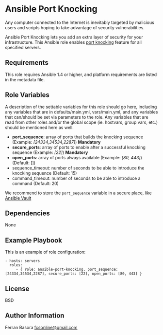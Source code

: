 Ansible Port Knocking
=========

Any computer connected to the Internet is inevitably targeted by malicious users and scripts
hoping to take advantage of security vulnerabilities.

Ansible Port Knocking lets you add an extra layer of security for your
infrastructure. This Ansible role enables [port knocking](https://en.wikipedia.org/wiki/Port_knocking)
feature for all specified servers.

Requirements
------------

This role requires Ansible 1.4 or higher, and platform requirements are listed in the metadata file.


Role Variables
--------------

A description of the settable variables for this role should go here, including any variables that are in defaults/main.yml, vars/main.yml, and any variables that can/should be set via parameters to the role. Any variables that are read from other roles and/or the global scope (ie. hostvars, group vars, etc.) should be mentioned here as well.

- **port_sequence**: array of ports that builds the knocking sequence (Example: *[24334,34534,2287]*) **Mandatory**
- **secure_ports**: array of ports to enable after a successful knocking sequence (Example: *[22]*) **Mandatory**
- **open_ports**: array of ports always available (Example: *[80, 443]*) (Default: [])
- sequence_timeout: number of seconds to be able to introduce the knocking sequence (Default: 15)
- command_timeout: number of seconds to be able to introduce a command (Default: 20)

We recommend to store the `port_sequence` variable in a secure place, like
[Ansible Vault](http://docs.ansible.com/ansible/playbooks_vault.html)

Dependencies
------------

None

Example Playbook
----------------

This is an example of role configuration:

    - hosts: servers
      roles:
         - { role: ansible-port-knocking, port_sequence: [24334,34534,2287], secure_ports: [22], open_ports: [80, 443] }


License
-------

BSD


Author Information
------------------

Ferran Basora <fcsonline@gmail.com>
